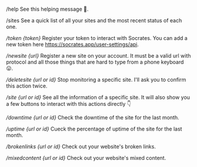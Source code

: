 /help
See this helping message 🙂.

/sites
See a quick list of all your sites and the most recent status of each one.

*/token {token}*
Register your token to interact with Socrates. You can add a new token here https://socrates.app/user-settings/api.

*/newsite {url}*
Register a new site on your account. It must be a valid url with protocol and all those things that are hard to type from a phone keyboard 😛.

*/deletesite {url or id}* 
Stop monitoring a specific site. I'll ask you to confirm this action twice.

*/site {url or id}*
See all the information of a specific site. It will also show you a few buttons to interact with this actions directly 👇

*/downtime {url or id}*
Check the downtime of the site for the last month.

*/uptime {url or id}*
 Cueck the percentage of uptime of the site for the last month.

*/brokenlinks {url or id}*
Check out your website's broken links.

*/mixedcontent {url or id}*
Check out your website's mixed content.